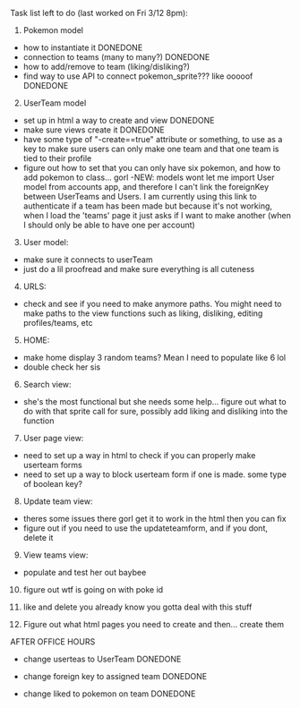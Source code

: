 Task list left to do (last worked on Fri 3/12 8pm):

1. Pokemon model
  - how to instantiate it DONEDONE
  - connection to teams (many to many?) DONEDONE
  - how to add/remove to team (liking/disliking?)
  - find way to use API to connect pokemon_sprite??? like ooooof DONEDONE

2. UserTeam model
  - set up in html a way to create and view DONEDONE
  - make sure views create it DONEDONE
  - have some type of "-create==true" attribute or something, to use as a key to   make sure users can only make one team and that one team is tied to their profile
  - figure out how to set that you can only have six pokemon, and how to add pokemon
  to class... gorl
  -NEW: models wont let me import User model from accounts app, and therefore I can't link the foreignKey between UserTeams and Users. I am currently using this link to authenticate if a team has been made but because it's not working, when I load the 'teams' page it just asks if I want to make another (when I should only be able to have
  one per account)

3. User model:
  - make sure it connects to userTeam
  - just do a lil proofread and make sure everything is all cuteness

4. URLS:
  - check and see if you need to make anymore paths. You might need to make paths to the view functions such as liking, disliking, editing profiles/teams, etc

5. HOME:
  - make home display 3 random teams? Mean I need to populate like 6 lol
  - double check her sis

6. Search view:
  - she's the most functional but she needs some help... figure out what to do with that sprite call for sure, possibly add liking and disliking into the function

7. User page view:
  - need to set up a way in html to check if you can properly make userteam forms
  - need to set up a way to block userteam form if one is made. some type of boolean key?

8. Update team view:
  - theres some issues there gorl get it to work in the html then you can fix
  - figure out if you need to use the updateteamform, and if you dont, delete it

9. View teams view:
  - populate and test her out baybee

10. figure out wtf is going on with poke id

11. like and delete you already know you gotta deal with this stuff

12. Figure out what html pages you need to create and then... create them

AFTER OFFICE HOURS

- change userteas to UserTeam DONEDONE

- change foreign key to assigned team DONEDONE

- change liked to pokemon on team DONEDONE